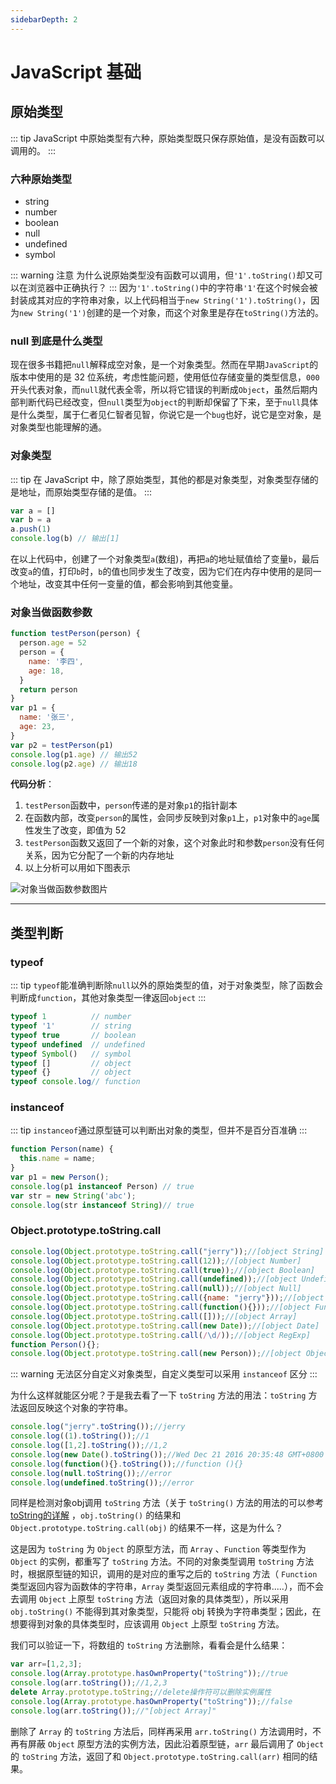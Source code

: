 ```yaml
---
sidebarDepth: 2
---
```


# JavaScript 基础

## 原始类型

::: tip
JavaScript 中原始类型有六种，原始类型既只保存原始值，是没有函数可以调用的。
:::

### 六种原始类型

- string
- number
- boolean
- null
- undefined
- symbol

::: warning 注意
为什么说原始类型没有函数可以调用，但`'1'.toString()`却又可以在浏览器中正确执行？
:::
因为`'1'.toString()`中的字符串`'1'`在这个时候会被封装成其对应的字符串对象，以上代码相当于`new String('1').toString()`，因为`new String('1')`创建的是一个对象，而这个对象里是存在`toString()`方法的。

### null 到底是什么类型

现在很多书籍把`null`解释成空对象，是一个对象类型。然而在早期`JavaScript`的版本中使用的是 32 位系统，考虑性能问题，使用低位存储变量的类型信息，`000`开头代表对象，而`null`就代表全零，所以将它错误的判断成`Object`，虽然后期内部判断代码已经改变，但`null`类型为`object`的判断却保留了下来，至于`null`具体是什么类型，属于仁者见仁智者见智，你说它是一个`bug`也好，说它是空对象，是对象类型也能理解的通。

### 对象类型

::: tip
在 JavaScript 中，除了原始类型，其他的都是对象类型，对象类型存储的是地址，而原始类型存储的是值。
:::

```js
var a = []
var b = a
a.push(1)
console.log(b) // 输出[1]
```

在以上代码中，创建了一个对象类型`a`(数组)，再把`a`的地址赋值给了变量`b`，最后改变`a`的值，打印`b`时，`b`的值也同步发生了改变，因为它们在内存中使用的是同一个地址，改变其中任何一变量的值，都会影响到其他变量。

### 对象当做函数参数

```js
function testPerson(person) {
  person.age = 52
  person = {
    name: '李四',
    age: 18,
  }
  return person
}
var p1 = {
  name: '张三',
  age: 23,
}
var p2 = testPerson(p1)
console.log(p1.age) // 输出52
console.log(p2.age) // 输出18
```

**代码分析**：

1. `testPerson`函数中，`person`传递的是对象`p1`的指针副本
2. 在函数内部，改变`person`的属性，会同步反映到对象`p1`上，`p1`对象中的`age`属性发生了改变，即值为 52
3. `testPerson`函数又返回了一个新的对象，这个对象此时和参数`person`没有任何关系，因为它分配了一个新的内存地址
4. 以上分析可以用如下图表示

![对象当做函数参数图片](/blog/images/fontEndBase/1.png)

---

## 类型判断

### typeof

::: tip
`typeof`能准确判断除`null`以外的原始类型的值，对于对象类型，除了函数会判断成`function`，其他对象类型一律返回`object`
:::

```js
typeof 1          // number
typeof '1'        // string
typeof true       // boolean
typeof undefined  // undefined
typeof Symbol()   // symbol
typeof []         // object
typeof {}         // object
typeof console.log// function
```

### instanceof

::: tip
`instanceof`通过原型链可以判断出对象的类型，但并不是百分百准确
:::
```js
function Person(name) {
  this.name = name;
}
var p1 = new Person();
console.log(p1 instanceof Person) // true
var str = new String('abc');
console.log(str instanceof String)// true
```

### Object.prototype.toString.call

```js
console.log(Object.prototype.toString.call("jerry"));//[object String]
console.log(Object.prototype.toString.call(12));//[object Number]
console.log(Object.prototype.toString.call(true));//[object Boolean]
console.log(Object.prototype.toString.call(undefined));//[object Undefined]
console.log(Object.prototype.toString.call(null));//[object Null]
console.log(Object.prototype.toString.call({name: "jerry"}));//[object Object]
console.log(Object.prototype.toString.call(function(){}));//[object Function]
console.log(Object.prototype.toString.call([]));//[object Array]
console.log(Object.prototype.toString.call(new Date));//[object Date]
console.log(Object.prototype.toString.call(/\d/));//[object RegExp]
function Person(){};
console.log(Object.prototype.toString.call(new Person));//[object Object]
```

::: warning
无法区分自定义对象类型，自定义类型可以采用 `instanceof` 区分
:::

为什么这样就能区分呢？于是我去看了一下 `toString` 方法的用法：`toString` 方法返回反映这个对象的字符串。

```js
console.log("jerry".toString());//jerry
console.log((1).toString());//1
console.log([1,2].toString());//1,2
console.log(new Date().toString());//Wed Dec 21 2016 20:35:48 GMT+0800 (中国标准时间)
console.log(function(){}.toString());//function (){}
console.log(null.toString());//error
console.log(undefined.toString());//error
```

同样是检测对象obj调用 `toString` 方法（关于 `toString()` 方法的用法的可以参考 [toString的详解](/blog/fontEndBase/toString.md) ，`obj.toString()` 的结果和 `Object.prototype.toString.call(obj)` 的结果不一样，这是为什么？

这是因为 `toString` 为 `Object` 的原型方法，而 `Array` 、`Function` 等类型作为 `Object` 的实例，都重写了 `toString` 方法。不同的对象类型调用 `toString` 方法时，根据原型链的知识，调用的是对应的重写之后的 `toString` 方法（ `Function` 类型返回内容为函数体的字符串，`Array` 类型返回元素组成的字符串.....），而不会去调用 `Object` 上原型 `toString` 方法（返回对象的具体类型），所以采用 `obj.toString()` 不能得到其对象类型，只能将 obj 转换为字符串类型；因此，在想要得到对象的具体类型时，应该调用 `Object` 上原型 `toString` 方法。

我们可以验证一下，将数组的 `toString` 方法删除，看看会是什么结果：

```js
var arr=[1,2,3];
console.log(Array.prototype.hasOwnProperty("toString"));//true
console.log(arr.toString());//1,2,3
delete Array.prototype.toString;//delete操作符可以删除实例属性
console.log(Array.prototype.hasOwnProperty("toString"));//false
console.log(arr.toString());//"[object Array]"
```

删除了 `Array` 的 `toString` 方法后，同样再采用 `arr.toString()` 方法调用时，不再有屏蔽 `Object` 原型方法的实例方法，因此沿着原型链，`arr` 最后调用了 `Object` 的 `toString` 方法，返回了和 `Object.prototype.toString.call(arr)` 相同的结果。
